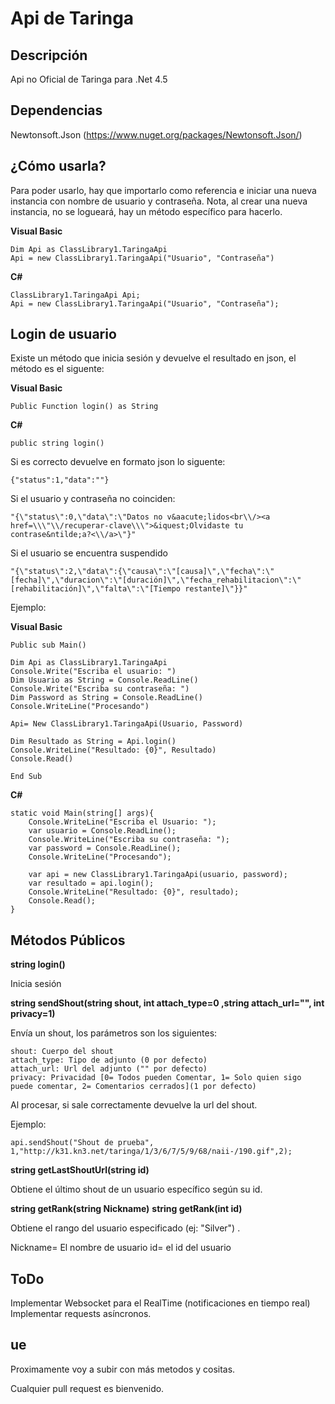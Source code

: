Api de Taringa
=======

## Descripción ##

Api no Oficial de Taringa para .Net 4.5

## Dependencias ##

Newtonsoft.Json
(https://www.nuget.org/packages/Newtonsoft.Json/)

¿Cómo usarla?
-------------

Para poder usarlo, hay que importarlo como referencia e iniciar una nueva instancia con nombre de usuario y contraseña.
Nota, al crear una nueva instancia, no se logueará, hay un método específico para hacerlo.

**Visual Basic**

    Dim Api as ClassLibrary1.TaringaApi
    Api = new ClassLibrary1.TaringaApi("Usuario", "Contraseña")

**C#**

    ClassLibrary1.TaringaApi Api;
    Api = new ClassLibrary1.TaringaApi("Usuario", "Contraseña");

Login de usuario
----------------

Existe un método que inicia sesión y devuelve el resultado en json, el método es el siguente:

**Visual Basic**

    Public Function login() as String

**C#**

    public string login()

Si es correcto devuelve en formato json lo siguente:

    {"status":1,"data":""}

Si el usuario y contraseña no coinciden:

    "{\"status\":0,\"data\":\"Datos no v&aacute;lidos<br\\/><a href=\\\"\\/recuperar-clave\\\">&iquest;Olvidaste tu contrase&ntilde;a?<\\/a>\"}"

Si el usuario se encuentra suspendido

    "{\"status\":2,\"data\":{\"causa\":\"[causa]\",\"fecha\":\"[fecha]\",\"duracion\":\"[duración]\",\"fecha_rehabilitacion\":\"[rehabilitación]\",\"falta\":\"[Tiempo restante]\"}}"

Ejemplo:

**Visual Basic**

    Public sub Main()
    
    Dim Api as ClassLibrary1.TaringaApi
    Console.Write("Escriba el usuario: ")
    Dim Usuario as String = Console.ReadLine()
    Console.Write("Escriba su contraseña: ")
    Dim Password as String = Console.ReadLine()
    Console.WriteLine("Procesando")
    
    Api= New ClassLibrary1.TaringaApi(Usuario, Password)
    
    Dim Resultado as String = Api.login()
    Console.WriteLine("Resultado: {0}", Resultado)
    Console.Read()     
      
    End Sub

**C#**

    static void Main(string[] args){
	    Console.WriteLine("Escriba el Usuario: ");
	    var usuario = Console.ReadLine();
	    Console.WriteLine("Escriba su contraseña: ");
	    var password = Console.ReadLine();
	    Console.WriteLine("Procesando");
	    
	    var api = new ClassLibrary1.TaringaApi(usuario, password);
	    var resultado = api.login();
	    Console.WriteLine("Resultado: {0}", resultado);
	    Console.Read();
    }

Métodos Públicos
-------

**string login()**

Inicia sesión

**string sendShout(string shout, int attach_type=0 ,string attach_url="", int privacy=1)**

Envía un shout, los parámetros son los siguientes:

	shout: Cuerpo del shout
	attach_type: Tipo de adjunto (0 por defecto)
	attach_url: Url del adjunto ("" por defecto)
	privacy: Privacidad [0= Todos pueden Comentar, 1= Solo quien sigo puede comentar, 2= Comentarios cerrados](1 por defecto)

Al procesar, si sale correctamente devuelve la url del shout.

Ejemplo:

	api.sendShout("Shout de prueba", 1,"http://k31.kn3.net/taringa/1/3/6/7/5/9/68/naii-/190.gif",2);
	

**string getLastShoutUrl(string id)**

Obtiene el último shout de un usuario específico según su id.

**string getRank(string Nickname)**
**string getRank(int id)**

Obtiene el rango del usuario especificado (ej: "Silver") .

Nickname= El nombre de usuario
id= el id del usuario

## ToDo ##

Implementar Websocket para el RealTime (notificaciones en tiempo real)
Implementar requests asíncronos.

## ue ##

Proximamente voy a subir con más metodos y cositas.

Cualquier pull request es bienvenido.
